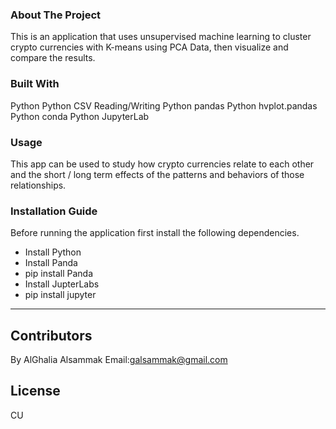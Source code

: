 ### About The Project

This is an application that uses unsupervised machine learning to cluster crypto currencies with K-means using PCA Data, then visualize and compare the results.

### Built With

Python
Python CSV Reading/Writing
Python pandas
Python hvplot.pandas
Python conda
Python JupyterLab

### Usage

This app can be used to study how crypto currencies relate to each other and the short / long term effects of the patterns and behaviors of those relationships.


### Installation Guide

Before running the application first install the following dependencies.

* Install Python
* Install Panda
* pip install Panda
* Install JupterLabs
* pip install jupyter

---
## Contributors
By AlGhalia Alsammak
Email:galsammak@gmail.com
## License
CU
